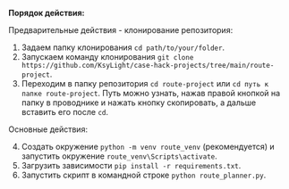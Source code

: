 **Порядок действия:**

Предварительные действия - клонирование репозитория:

1. Задаем папку клонирования `cd path/to/your/folder`.
2. Запускаем команду клонирования `git clone https://github.com/KsyLight/case-hack-projects/tree/main/route-project`.
3. Переходим в папку репозитория `cd route-project` или `cd путь к папке route-project`. Путь можно узнать, нажав правой кнопкой на папку в проводнике и нажать кнопку скопировать, а дальше вставить его после `cd`.

Основные действия:

4. Создать окружение `python -m venv route_venv` (рекомендуется) и запустить окружение `route_venv\Scripts\activate`.
5. Загрузить зависимости `pip install -r requirements.txt`.
6. Запустить скрипт в командной строке `python route_planner.py`.
